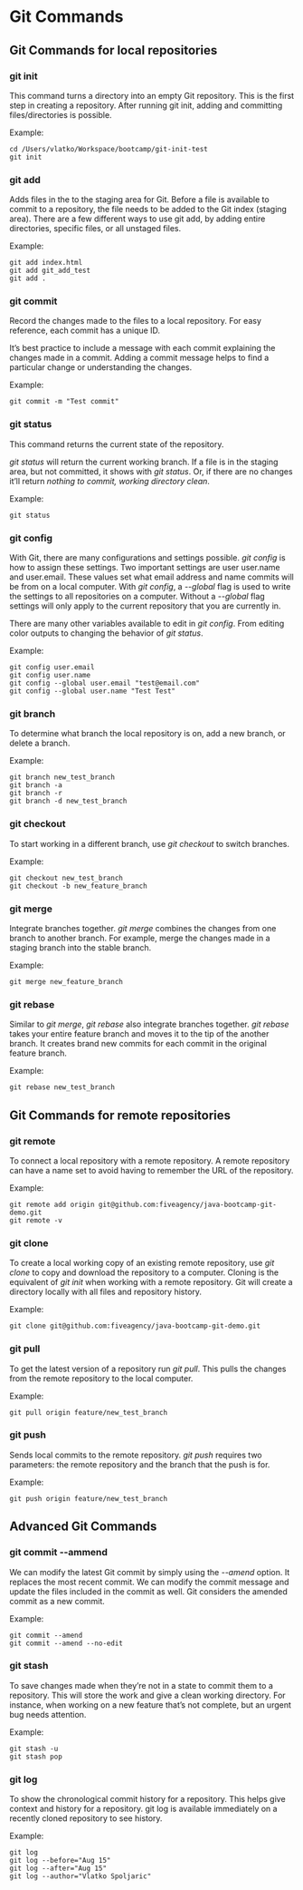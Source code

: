 # **Git Commands**

## **Git Commands for local repositories**

### **git init**
This command turns a directory into an empty Git repository. This is the first step in creating a repository. After running git init, adding and committing files/directories is possible.

Example:
```
cd /Users/vlatko/Workspace/bootcamp/git-init-test 
git init
```

### **git add**
Adds files in the to the staging area for Git. Before a file is available to commit to a repository, the file needs to be added to the Git index (staging area). There are a few different ways to use git add, by adding entire directories, specific files, or all unstaged files.

Example:
```
git add index.html
git add git_add_test
git add .
```

### **git commit**
Record the changes made to the files to a local repository. For easy reference, each commit has a unique ID.

It’s best practice to include a message with each commit explaining the changes made in a commit. Adding a commit message helps to find a particular change or understanding the changes.

Example:
```
git commit -m "Test commit"
```

### **git status**
This command returns the current state of the repository.

_git status_ will return the current working branch. If a file is in the staging area, but not committed, it shows with _git status_. Or, if there are no changes it’ll return _nothing to commit, working directory clean_.

Example:
```
git status
```

### **git config**
With Git, there are many configurations and settings possible. _git config_ is how to assign these settings. Two important settings are user user.name and user.email. These values set what email address and name commits will be from on a local computer. With _git config_, a _--global_ flag is used to write the settings to all repositories on a computer. Without a _--global_ flag settings will only apply to the current repository that you are currently in.

There are many other variables available to edit in _git config_. From editing color outputs to changing the behavior of _git status_.

Example:
```
git config user.email
git config user.name
git config --global user.email "test@email.com"
git config --global user.name "Test Test"
```

### **git branch**
To determine what branch the local repository is on, add a new branch, or delete a branch.

Example:
```
git branch new_test_branch
git branch -a
git branch -r
git branch -d new_test_branch
```

### **git checkout**
To start working in a different branch, use _git checkout_ to switch branches.

Example:
```
git checkout new_test_branch
git checkout -b new_feature_branch
```

### **git merge**
Integrate branches together. _git merge_ combines the changes from one branch to another branch. For example, merge the changes made in a staging branch into the stable branch.

Example:
```
git merge new_feature_branch
```

### **git rebase**
Similar to _git merge_, _git rebase_ also integrate branches together. _git rebase_ takes your entire feature branch and moves it to the tip of the another branch. It creates brand new commits for each commit in the original feature branch.

Example:
```
git rebase new_test_branch
```

## **Git Commands for remote repositories**

### **git remote**
To connect a local repository with a remote repository. A remote repository can have a name set to avoid having to remember the URL of the repository.

Example:
```
git remote add origin git@github.com:fiveagency/java-bootcamp-git-demo.git
git remote -v
```

### **git clone**
To create a local working copy of an existing remote repository, use _git clone_ to copy and download the repository to a computer. Cloning is the equivalent of _git init_ when working with a remote repository. Git will create a directory locally with all files and repository history.

Example:
```
git clone git@github.com:fiveagency/java-bootcamp-git-demo.git
```

### **git pull**
To get the latest version of a repository run _git pull_. This pulls the changes from the remote repository to the local computer.

Example:
```
git pull origin feature/new_test_branch
```

### **git push**
Sends local commits to the remote repository. _git push_ requires two parameters: the remote repository and the branch that the push is for.

Example:
```
git push origin feature/new_test_branch
```

## **Advanced Git Commands**

### **git commit --ammend**
We can modify the latest Git commit by simply using the _--amend_ option. It replaces the most recent commit. We can modify the commit message and update the files included in the commit as well. Git considers the amended commit as a new commit.

Example:
```
git commit --amend
git commit --amend --no-edit
```

### **git stash**
To save changes made when they’re not in a state to commit them to a repository. This will store the work and give a clean working directory. For instance, when working on a new feature that’s not complete, but an urgent bug needs attention.

Example:
```
git stash -u
git stash pop
```

### **git log**
To show the chronological commit history for a repository. This helps give context and history for a repository. git log is available immediately on a recently cloned repository to see history.

Example:
```
git log
git log --before="Aug 15"
git log --after="Aug 15"
git log --author="Vlatko Spoljaric"
```
